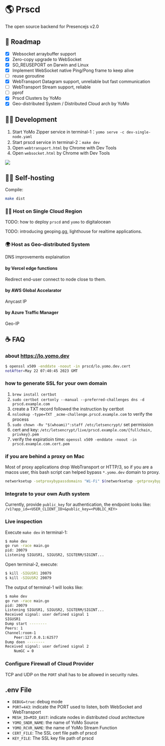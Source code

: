 
# 🌎 Prscd

The open source backend for Presencejs v2.0

## 🎯 Roadmap

- [x] Websocket arraybuffer support
- [x] Zero-copy upgrade to WebSocket
- [x] SO_REUSEPORT on Darwin and Linux
- [x] Implement WebSocket native Ping/Pong frame to keep alive
- [ ] reuse goroutine
- [x] WebTransport Datagram support, unreliable but fast communication
- [ ] WebTransport Stream support, reliable
- [ ] pprof
- [x] Prscd Clusters by YoMo
- [x] Geo-distributed System / Distributed Cloud arch by YoMo

## 🥷🏻 Development

1. Start YoMo Zipper service in terminal-1：`yomo serve -c dev-single-node.yaml`
1. Start prscd service in terminal-2：`make dev`
1. Open `webtransport.html` by Chrome with Dev Tools
1. Open `websocket.html` by Chrome with Dev Tools

![](https://github.com/fanweixiao/gifs-repo/blob/main/prscd-readme.gif)

## 🦸🏻 Self-hosting

Compile:

```bash
make dist
```

### ☝🏻 Host on Single Cloud Region

TODO: how to deploy `prscd` and `yomo` to digitalocean

TODO: introducing geoping.gg, lighthouse for realtime applications.

### 🌍 Host as Geo-distributed System

DNS improvements explaination

#### by Vercel edge functions

Redirect end-user connect to node close to them.

#### by AWS Global Accelarator

Anycast IP

#### by Azure Traffic Manager

Geo-IP

## ☕️ FAQ

### about https://lo.yomo.dev

```bash
$ openssl x509 -enddate -noout -in prscd/lo.yomo.dev.cert 
notAfter=May 22 07:40:45 2023 GMT
```

### how to generate SSL for your own domain

1. `brew install certbot`
2. `sudo certbot certonly --manual --preferred-challenges dns -d prscd.example.com`
3. create a TXT record followed the instruction by certbot
4. `nslookup -type=TXT _acme-challenge.prscd.example.com` to verify the process
5. `sudo chown -Rv "$(whoami)":staff /etc/letsencrypt/` set permission
6. cert and key: `/etc/letsencrypt/live/prscd.example.com/{fullchain, privkey}.pem`
7. verify the expiratioin time: `openssl x509 -enddate -noout -in prscd.example.com.cert.pem`

### if you are behind a proxy on Mac

Most of proxy applications drop WebTransport or HTTP/3, so if you are a macos user,
this bash script can helped bypass `*.yomo.dev` domain to proxy.

```bash
networksetup -setproxybypassdomains "Wi-Fi" $(networksetup -getproxybypassdomains "Wi-Fi" | awk '{ printf "\"%s\" ", $0 }') "*.yomo.dev"
```

### Integrate to your own Auth system

Currently, provide `public_key` for authentication, the endpoint looks like: `/v1?app_id=<USER_CLIENT_ID>&public_key=<PUBLIC_KEY>`

### Live inspection

Execute `make dev` in terminal-1: 

```bash
$ make dev
go run -race main.go
pid: 20079
Listening SIGUSR1, SIGUSR2, SIGTERM/SIGINT...
```

Open terminal-2, execute:

```bash
$ kill -SIGUSR1 20079
$ kill -SIGUSR2 20079
```

The output of terminal-1 will looks like:

```bash
$ make dev
go run -race main.go
pid: 20079
Listening SIGUSR1, SIGUSR2, SIGTERM/SIGINT...
Received signal: user defined signal 1
SIGUSR1
Dump start --------
Peers: 1
Channel:room-1
	Peer:127.0.0.1:62577
Dump doen --------
Received signal: user defined signal 2
	NumGC = 0
```

### Configure Firewall of Cloud Provider

TCP and UDP on the `PORT` shall has to be allowed in security rules.

## .env File

- `DEBUG=true`: debug mode
- `PORT=443`: indicate the PORT used to listen, both WebSocket and WebTransport
- `MESH_ID=MID_EAST`: indicate nodes in distributed cloud archtecture
- `YOMO_SNDR_NAME`: the name of YoMo Source
- `YOMO_RCVR_NAME`: the name of YoMo Stream Function
- `CERT_FILE`: The SSL cert file path of prscd
- `KEY_FILE`: The SSL key file path of prscd
